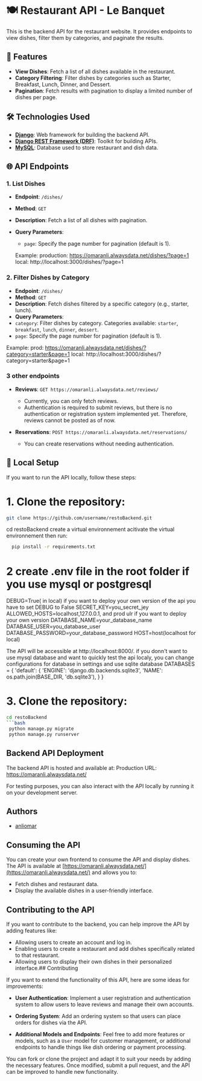 # 🍽️ Restaurant API - Le Banquet

This is the backend API for the restaurant website. It provides endpoints to view dishes, filter them by categories, and paginate the results.

## 🚀 Features

- **View Dishes**: Fetch a list of all dishes available in the restaurant.
- **Category Filtering**: Filter dishes by categories such as Starter, Breakfast, Lunch, Dinner, and Dessert.
- **Pagination**: Fetch results with pagination to display a limited number of dishes per page.

## 🛠️ Technologies Used

- **[Django](https://www.djangoproject.com/)**: Web framework for building the backend API.
- **[Django REST Framework (DRF)](https://www.django-rest-framework.org/)**: Toolkit for building APIs.
- **[MySQL](https://www.mysql.com/)**: Database used to store restaurant and dish data.

## 🌐 API Endpoints

### 1. **List Dishes**
- **Endpoint**: `/dishes/`
- **Method**: `GET`
- **Description**: Fetch a list of all dishes with pagination.
- **Query Parameters**:
  - `page`: Specify the page number for pagination (default is 1).
  
  Example:
production: https://omaranli.alwaysdata.net/dishes/?page=1
local: http://localhost:3000/dishes/?page=1

### 2. **Filter Dishes by Category**
- **Endpoint**: `/dishes/`
- **Method**: `GET`
- **Description**: Fetch dishes filtered by a specific category (e.g., starter, lunch).
- **Query Parameters**:
- `category`: Filter dishes by category. Categories available: `starter`, `breakfast`, `lunch`, `dinner`, `dessert`.
- `page`: Specify the page number for pagination (default is 1).

Example:
prod: https://omaranli.alwaysdata.net/dishes/?category=starter&page=1
local: http://localhost:3000/dishes/?category=starter&page=1

### 3 other endpoints
- **Reviews**: `GET https://omaranli.alwaysdata.net/reviews/`
    - Currently, you can only fetch reviews.
    - Authentication is required to submit reviews, but there is no authentication or registration system implemented yet. Therefore, reviews cannot be posted as of now.

- **Reservations**: `POST https://omaranli.alwaysdata.net/reservations/`
    - You can create reservations without needing authentication.


## 🔧 Local Setup

If you want to run the API locally, follow these steps:
 # 1. Clone the repository:
 ```bash
 git clone https://github.com/username/restoBackend.git
```
 cd restoBackend
 create a virtual environnement
 acitivate the virtual environnement
 then run:
```bash
  pip install -r requirements.txt
````

# 2 create .env file in the root folder if you use mysql or postgresql
DEBUG=True( in local) if you want to deploy your own version of the api you have to set DEBUG to False
SECRET_KEY=you_secret_jey
ALLOWED_HOSTS=localhost,127.0.0.1, and prod ulr if you want to deploy your own version
DATABASE_NAME=your_database_name
DATABASE_USER=you_database_user
DATABASE_PASSWORD=your_database_password
HOST=host(localhost for local)

The API will be accessible at http://localhost:8000/.
if you donn't want to use mysql database and want to quickly test the api localy, you can change configurations for database in settings and use sqlite database
DATABASES = {
    'default': {
        'ENGINE': 'django.db.backends.sqlite3',
        'NAME': os.path.join(BASE_DIR, 'db.sqlite3'),
    }
}

 # 3. Clone the repository:
 ```bash
 cd restoBackend
```bash
  python manage.py migrate
  python manage.py runserver
````

## Backend API Deployment
The backend API is hosted and available at:
Production URL: https://omaranli.alwaysdata.net/

For testing purposes, you can also interact with the API locally by running it on your development server.

## Authors
- [anliomar](https://github.com/anliomar-dev)


## Consuming the API
You can create your own frontend to consume the API and display dishes. The API is available at [https://omaranli.alwaysdata.net/](https://omaranli.alwaysdata.net/) and allows you to:
- Fetch dishes and restaurant data.
- Display the available dishes in a user-friendly interface.

## Contributing to the API
If you want to contribute to the backend, you can help improve the API by adding features like:
- Allowing users to create an account and log in.
- Enabling users to create a restaurant and add dishes specifically related to that restaurant.
- Allowing users to display their own dishes in their personalized interface.## Contributing

If you want to extend the functionality of this API, here are some ideas for improvements:

- **User Authentication**: Implement a user registration and authentication system to allow users to leave reviews and manage their own accounts.
  
- **Ordering System**: Add an ordering system so that users can place orders for dishes via the API.

- **Additional Models and Endpoints**: Feel free to add more features or models, such as a `User` model for customer management, or additional endpoints to handle things like dish ordering or payment processing.

You can fork or clone the project and adapt it to suit your needs by adding the necessary features. Once modified, submit a pull request, and the API can be improved to handle new functionality.
